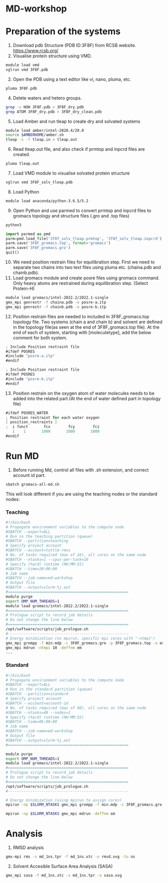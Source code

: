 # MD-workshop
# Preparation of the systems
1. Download pdb Structure (PDB ID:3F8F) from RCSB website. https://www.rcsb.org/ 
1. Visualise protein structure using VMD.
```bash
module load vmd
vglrun vmd 3F8F.pdb
```
2. Open the PDB using a text editor like vi, nano, pluma, etc.
```bash
pluma 3F8F.pdb
```
4. Delete waters and hetero groups.
```bash
grep -v HOH 3F8F.pdb > 3F8F_dry.pdb
grep ATOM 3F8F_dry.pdb > 3F8F_dry_clean.pdb
```
5. Load Amber and run tleap to create dry and solvated systems
```bash
module load amber/intel-2020.4/20.0
source $AMBERHOME/amber.sh
tleap -s -f tleap.in > tleap.out
```
6. Read tleap.out file, and also check if prmtop and inpcrd files are created.
```bash
pluma tleap.out
```
7. Load VMD module to visualise solvated protein structure
```bash
vglrun vmd 3F8F_solv_tleap.pdb
```
8. Load Python
```bash
module load anaconda/python-3.6.5/5.2
```
9. Open Python and use parmed to convert prmtop and inpcrd files to gromacs topology and structure files (.gro and .top files)
```bash
python3
```
```python
import parmed as pmd
parm=pmd.load_file('3f8f_solv_tleap.prmtop', '3f8f_solv_tleap.inpcrd')
parm.save('3F8F_gromacs.top', format='gromacs')
parm.save('3F8F_gromacs.gro')
quit()
```
10. We need position restrain files for equilibration step. First we need to separate two chains into two text files using pluma etc. (chaina.pdb and chainb.pdb). 
11. Load gromacs module and create posre files using gromacs command. Only heavy atoms are restrained during equilibration step. (Select Protein-H)
```bash
module load gromacs/intel-2022.2/2022.1-single
gmx_mpi genrestr -f chaina.pdb -o posre-a.itp
gmx_mpi genrestr -f chainb.pdb -o posre-b.itp
```
12. Position restrain files are needed to included in 3F8F_gromacs.top topology file. Two systems (chain a and chain b) and solvent are defined in the topology file(as seen at the end of 3F8F_gromacs.top file). At the end of each of system, starting with [moleculetype], add the below comment for both system.
```scala
; Include Position restraint file
#ifdef POSRES
#include "posre-a.itp"
#endif
```
```scala
; Include Position restraint file
#ifdef POSRES
#include "posre-b.itp"
#endif
```
13. Position restrain on the oxygen atom of water molecules needs to be added into the related part.(At the end of water defined part in topology file)
```scala
#ifdef POSRES_WATER
; Position restraint for each water oxygen
[ position_restraints ]
;  i funct       fcx        fcy        fcz
   1    1       1000       1000       1000
#endif
```
# Run MD
1. Before running Md, control all files with .sh extension, and correct account id part.
```bash
sbatch gromacs-all-md.sh
```
This will look different if you are using the teaching nodes or the standard nodes:
### Teaching

```bash
#!/bin/bash
# Propogate environment variables to the compute node
#SBATCH --export=ALL
# Run in the teaching partition (queue)
#SBATCH --partition=teaching
# Specify project account
#SBATCH --account=tuttle-rmss
# No. of tasks required (max of 16), all cores on the same node
#SBATCH --ntasks=1 --cpus-per-task=16
# Specify (hard) runtime (HH:MM:SS)
#SBATCH --time=20:00:00
# Job name
#SBATCH --job-name=md-workshop
# Output file
#SBATCH --output=slurm-%j.out
#======================================================
module purge
export OMP_NUM_THREADS=1
module load gromacs/intel-2022.2/2022.1-single
#======================================================
# Prologue script to record job details
# Do not change the line below
#======================================================
/opt/software/scripts/job_prologue.sh
#------------------------------------------------------
# Energy minimization (no mpirun, specific mpi cores with "-ntmpi")
gmx_mpi grompp -f min.mdp -c 3F8F_gromacs.gro -p 3F8F_gromacs.top -o em.tpr
gmx_mpi mdrun -ntmpi 10 -deffnm em
...
```

### Standard
```bash
#!/bin/bash
# Propogate environment variables to the compute node
#SBATCH --export=ALL
# Run in the standard partition (queue)
#SBATCH --partition=standard
# Specify project account
#SBATCH --account=account-id
# No. of tasks required (max of 40), all cores on the same node
#SBATCH --ntasks=40 --nodes=1
# Specify (hard) runtime (HH:MM:SS)
#SBATCH --time=06:00:00
# Job name
#SBATCH --job-name=md-workshop
# Output file
#SBATCH --output=slurm-%j.out
#======================================================

module purge
export OMP_NUM_THREADS=1
module load gromacs/intel-2022.2/2022.1-single
#======================================================
# Prologue script to record job details
# Do not change the line below
#======================================================
/opt/software/scripts/job_prologue.sh
#------------------------------------------------------

# Energy minimization (using mpirun to assign cores)
mpirun -np $SLURM_NTASKS gmx_mpi grompp -f min.mdp -c 3F8F_gromacs.gro -p 3F8F_gromacs.top -o em.tpr

mpirun -np $SLURM_NTASKS gmx_mpi mdrun -deffnm em
```


# Analysis
1. RMSD analysis
```bash
gmx-mpi rms -s md_1ns.tpr -f md_1ns.xtc -o rmsd.xvg -tu ns
```
2. Solvent Accesible Surface Area Analysis (SASA)
```bash
gmx_mpi sasa -f md_1ns.xtc -s md_1ns.tpr -o sasa.xvg
```


